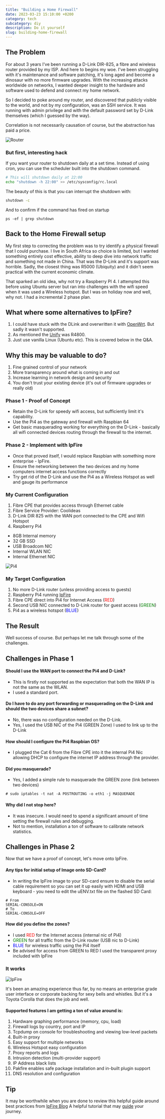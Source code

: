 ```yaml
---
title: "Building a Home Firewall"
date: 2023-03-23 15:10:00 +0200
category: tech
subcategory: diy
description: Do it yourself
slug: building-home-firewall
---
```


## The Problem 
For about 3 years I've been running a D-Link DIR-825, a fibre and wireless router provided by my ISP. And here to begins my woe. 
I've been struggling with it's maintenance and software patching, it's long aged and become a dinosaur with no more firmware upgrades.
With the increasing attacks worldwide on networks, I wanted deeper insight to the hardware and software used to defend and connect my home network.

So I decided to poke around my router, and discovered that publicly visible to the world, and not by my configuration, was an SSH service.
It was running with admin privilege and with the default password set by D-Link themselves (which I guessed by the way).

Correlation is not necessarily causation of course, but the abstraction has paid a price. 

![Router](/images/DIR-825.png)

### But first, interesting hack
If you want your router to shutdown daily at a set time. Instead of using cron, you can use the scheduler built into the shutdown command.
```bash
# This will shutdown daily at 22:00
echo "shutdown -h 22:00" >> /etc/sysconfig/rc.local
```
The beauty of this is that you can interrupt the shutdown with:
```bash
shutdown -c
```
And to confirm if the command has fired on startup
```
ps -ef | grep shutdown
```

## Back to the Home Firewall setup
My first step to correcting the problem was to try identify a physical firewall that I could purchase. 
I live in South Africa so choice is limited, but I wanted something entirely cost effective, ability to deep dive into network traffic and
something not made in China. That was the D-Link and it's support was horrible. Sadly, the closest thing was R5000 (Ubiquity) and it didn't seem practical
with the current economic climate.

That sparked an old idea, why not try a Raspberry PI 4. I attempted this before using Ubuntu server but ran into challenges with the wifi speed when it was used a Wireless hotspot.
But I was on holiday now and well, why not. I had a incremental 2 phase plan.

## What where some alternatives to IpFire?
1. I could have stuck with the DLink and overwritten it with [OpenWrt](https://openwrt.org). But sadly it wasn't supported.
2. As mentioned the [Unify](https://scoop.co.za/products/wireless-networking/ubiquiti-unifi/) was R4800.
3. Just use vanilla Linux (Ubuntu etc). This is covered below in the Q&A.

## Why this may be valuable to do?
1. Fine grained control of your network
2. More transparency around what is coming in and out
3. Increase learning in network design and security
4. You don't trust your existing device (it's out of firmware upgrades or really old)

### Phase 1 - Proof of Concept
- Retain the D-Link for speedy wifi access, but sufficiently limit it's capability.
- Use the Pi4 as the gateway and firewall with Raspbian 64
- Get basic masquerading working for everything on the D-Link - basically all wifi connected devices routing through the firewall to the internet.

### Phase 2 - Implement with IpFire
- Once that proved itself, I would replace Raspbian with something more enterprise - IpFire.
- Ensure the networking between the two devices and my home computers internet access functions correctly
- Try get rid of the D-Link and use the Pi4 as a Wireless Hotspot as well and gauge its performance

### My Current Configuration
1. Fibre CPE that provides access through Ethernet cable
2. Fibre Service Provider: Coolideas
3. D-Link DIR 825 with the WAN port connected to the CPE and Wifi Hotspot
4. Raspberry Pi4 
  - 8GB Internal memory
  - 32 GB SSD 
  - USB Broadcom NIC
  - Internal WLAN NIC 
  - Internal Ethernet NIC

![Pi4](/images/Pi4.jpg)

### My Target Configuration
1. No more D-Link router (unless providing access to guests)
2. Raspberry Pi4 running [IpFire](http://ipfire.org)
3. Fibre CPE direct into Pi4 for Internet Access (<span style="color: red">RED</span>)
4. Second USB NIC connected to D-Link router for guest access (<span style="color: green">GREEN</span>)
5. Pi4 as a wireless hotspot (<span style="color: blue">BLUE</span>)

## The Result
Well success of course. But perhaps let me talk through some of the challenges.

## Challenges in Phase 1

#### Should I use the WAN port to connect the Pi4 and D-Link?
- This is firstly not supported as the expectation that both the WAN IP is not the same as the WLAN.
- I used a standard port.

#### Do I have to do any port forwarding or masquerading on the D-Link and should the two devices share a subnet?
- No, there was no configuration needed on the D-Link.
- Yes, I used the USB NIC of the Pi4 (GREEN Zone) I used to link up to the D-Link

#### How should I configure the Pi4 Raspbian OS?
- I plugged the Cat 6 from the Fibre CPE into it the internal Pi4 Nic allowing DHCP to configure the internet IP address through the provider.

#### Did you masquerade?
- Yes, I added a simple rule to masquerade the GREEN zone (link between two devices)
```
# sudo iptables -t nat -A POSTROUTING -o eth1 -j MASQUERADE
```

#### Why did I not stop here?
- It was insecure. I would need to spend a significant amount of time setting the firewall rules and debugging.
- Not to mention, installation a ton of software to calibrate network statistics.

## Challenges in Phase 2
Now that we have a proof of concept, let's move onto IpFire. 

#### Any tips for initial setup of Image onto SD-Card?
- In writing the IpFire image to your SD-card ensure to disable the serial cable requirement so you can set it up easily with HDMI and USB keyboard - you need to edit the uENV.txt file
on the flashed SD Card:
```
# From
SERIAL-CONSOLE=ON 
# To
SERIAL-CONSOLE=OFF
```

#### How did you define the zones?
- I used <span style="color: red">RED</span> for the Internet access (internal nic of Pi4)
- <span style="color: green">GREEN</span> for all traffic from the D-Link router (USB nic to D-Link)
- <span style="color: blue">BLUE</span> for wireless traffic using the Pi4 itself
- Be advised for access from GREEN to RED I used the transparent proxy included with IpFire

### It works

![IpFire](/images/ipfire.png)

It's been an amazing experience thus far, by no means an enterprise grade user interface or corporate backing for sexy bells and whistles.
But it's a Toyota Corolla that does the job and well.

#### Supported features I am getting a ton of value around is:
1. Hardware graphing performance (memory, cpu, load)
2. Firewall logs by country, port and IP
3. Tcpdump on console for troubleshooting and viewing low-level packets
4. Built-in proxy
5. Easy support for multiple networks
6. Wireless Hotspot easy configuration
7. Proxy reports and logs
8. Intrusion detection (multi-provider support)
9. IP Address black lists
10. Pakfire enables safe package installation and in-built plugin support
11. DNS resolution and configuration


## Tip
It may be worthwhile when you are done to review this helpful guide around best practices from [IpFire Blog](https://blog.ipfire.org/post/firewall-configuration-recommendations-for-ipfire-users)
A helpful tutorial that may [guide](https://www.hendgrow.com/ugs/HowTo-install-IPFire-on-a-Raspberry-Pi.pdf) your journey.
